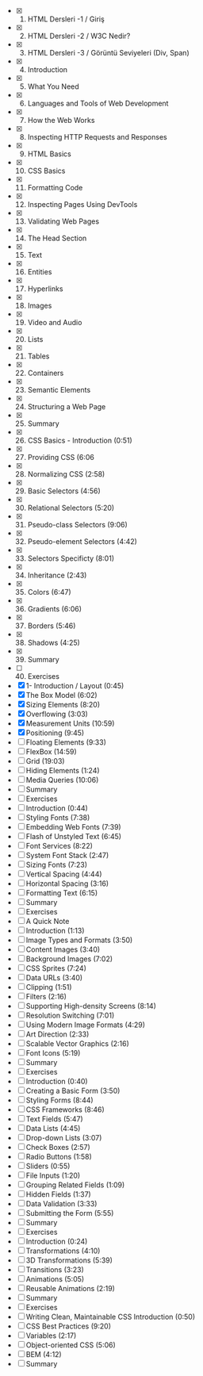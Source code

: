 - [x] 1. HTML Dersleri -1 / Giriş
- [x] 2. HTML Dersleri -2 / W3C Nedir?
- [x] 3. HTML Dersleri -3 / Görüntü Seviyeleri (Div, Span)
- [x] 4. Introduction
- [x] 5. What You Need 
- [x] 6. Languages and Tools of Web Development 
- [x] 7. How the Web Works
- [x] 8. Inspecting HTTP Requests and Responses 
- [x] 9. HTML Basics
- [x] 10. CSS Basics
- [x] 11. Formatting Code
- [x] 12. Inspecting Pages Using DevTools
- [x] 13. Validating Web Pages
- [x] 14. The Head Section
- [x] 15. Text
- [x] 16. Entities
- [x] 17. Hyperlinks
- [x] 18. Images
- [x] 19. Video and Audio
- [x] 20. Lists
- [x] 21. Tables
- [x] 22. Containers
- [x] 23. Semantic Elements
- [x] 24. Structuring a Web Page
- [x] 25. Summary
- [x] 26. CSS Basics - Introduction (0:51)
- [x] 27. Providing CSS (6:06
- [x] 28. Normalizing CSS (2:58)
- [x] 29. Basic Selectors (4:56)
- [x] 30. Relational Selectors (5:20)
- [x] 31. Pseudo-class Selectors (9:06)
- [x] 32. Pseudo-element Selectors (4:42)
- [x] 33. Selectors Specificty (8:01)
- [x] 34. Inheritance (2:43)
- [x] 35. Colors (6:47)
- [x] 36. Gradients (6:06)
- [x] 37. Borders (5:46)
- [x] 38. Shadows (4:25)
- [x] 39. Summary
- [ ] 40. Exercises
- [x] 1- Introduction / Layout (0:45)
- [x] The Box Model (6:02)
- [x] Sizing Elements (8:20)
- [x] Overflowing (3:03)
- [x] Measurement Units (10:59)
- [x] Positioning (9:45)
- [ ] Floating Elements (9:33)
- [ ] FlexBox (14:59)
- [ ] Grid (19:03)
- [ ] Hiding Elements (1:24)
- [ ] Media Queries (10:06)
- [ ] Summary
- [ ] Exercises
- [ ] Introduction (0:44)
- [ ] Styling Fonts (7:38)
- [ ] Embedding Web Fonts (7:39)
- [ ] Flash of Unstyled Text (6:45)
- [ ] Font Services (8:22)
- [ ] System Font Stack (2:47)
- [ ] Sizing Fonts (7:23)
- [ ] Vertical Spacing (4:44)
- [ ] Horizontal Spacing (3:16)
- [ ] Formatting Text (6:15)
- [ ] Summary
- [ ] Exercises
- [ ] A Quick Note
- [ ] Introduction (1:13)
- [ ] Image Types and Formats (3:50)
- [ ] Content Images (3:40)
- [ ] Background Images (7:02)
- [ ] CSS Sprites (7:24)
- [ ] Data URLs (3:40)
- [ ] Clipping (1:51)
- [ ] Filters (2:16)
- [ ] Supporting High-density Screens (8:14)
- [ ] Resolution Switching (7:01)
- [ ] Using Modern Image Formats (4:29)
- [ ] Art Direction (2:33)
- [ ] Scalable Vector Graphics (2:16)
- [ ] Font Icons (5:19)
- [ ] Summary
- [ ] Exercises
- [ ] Introduction (0:40)
- [ ] Creating a Basic Form (3:50)
- [ ] Styling Forms (8:44)
- [ ] CSS Frameworks (8:46)
- [ ] Text Fields (5:47)
- [ ] Data Lists (4:45)
- [ ] Drop-down Lists (3:07)
- [ ] Check Boxes (2:57)
- [ ] Radio Buttons (1:58)
- [ ] Sliders (0:55)
- [ ] File Inputs (1:20)
- [ ] Grouping Related Fields (1:09)
- [ ] Hidden Fields (1:37)
- [ ] Data Validation (3:33)
- [ ] Submitting the Form (5:55)
- [ ] Summary
- [ ] Exercises
- [ ] Introduction (0:24)
- [ ] Transformations (4:10)
- [ ] 3D Transformations (5:39)
- [ ] Transitions (3:23)
- [ ] Animations (5:05)
- [ ] Reusable Animations (2:19)
- [ ] Summary
- [ ] Exercises
- [ ] Writing Clean, Maintainable CSS Introduction (0:50)
- [ ] CSS Best Practices (9:20)
- [ ] Variables (2:17)
- [ ] Object-oriented CSS (5:06)
- [ ] BEM (4:12)
- [ ] Summary
